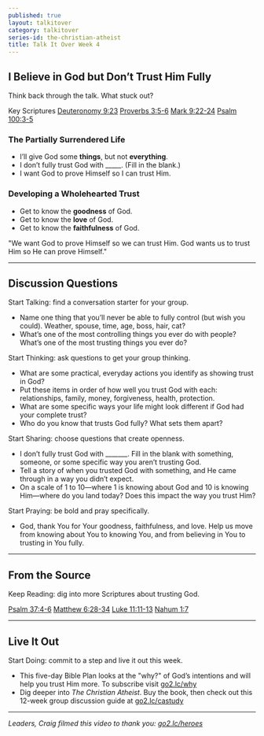 ```yaml
---
published: true
layout: talkitover
category: talkitover
series-id: the-christian-atheist
title: Talk It Over Week 4
---
```


## I Believe in God but Don’t Trust Him Fully
<p class="lead">Think back through the talk. What stuck out?</p> 

Key Scriptures
[Deuteronomy 9:23](https://www.bible.com/bible/111/deu.9.23.niv) [Proverbs 3:5-6](https://www.bible.com/bible/111/pro.3.5-6.niv) [Mark 9:22-24](https://www.bible.com/bible/111/mrk.9.22-24.niv) [Psalm 100:3-5](https://www.bible.com/bible/111/psa.100.3-5.niv)

### The Partially Surrendered Life

* I’ll give God some **things**, but not **everything**.
* I don’t fully trust God with _____. (Fill in the blank.)
* I want God to prove Himself so I can trust Him.

### Developing a Wholehearted Trust

* Get to know the **goodness** of God.
* Get to know the **love** of God.
* Get to know the **faithfulness** of God.

"We want God to prove Himself so we can trust Him. God wants us to trust Him so He can prove Himself."

* * *

## Discussion Questions
<p class="lead">Start Talking: find a conversation starter for your group.</p> 

* Name one thing that you’ll never be able to fully control (but wish you could). Weather, spouse, time, age, boss, hair, cat?
* What’s one of the most controlling things you ever do with people? What’s one of the most trusting things you ever do?

<p class="lead">Start Thinking: ask questions to get your group thinking.</p> 

* What are some practical, everyday actions you identify as showing trust in God?
* Put these items in order of how well you trust God with each: relationships, family, money, forgiveness, health, protection.
* What are some specific ways your life might look different if God had your complete trust?
* Who do you know that trusts God fully? What sets them apart?
 
<p class="lead">Start Sharing: choose questions that create openness.</p> 

* I don’t fully trust God with _______. Fill in the blank with something, someone, or some specific way you aren’t trusting God.
* Tell a story of when you trusted God with something, and He came through in a way you didn’t expect.
* On a scale of 1 to 10—where 1 is knowing about God and 10 is knowing Him—where do you land today? Does this impact the way you trust Him?

<p class="lead">Start Praying: be bold and pray specifically.</p> 

* God, thank You for Your goodness, faithfulness, and love. Help us move from knowing about You to knowing You, and from believing in You to trusting in You fully.

* * *

## From the Source
<p class="lead">Keep Reading: dig into more Scriptures about trusting God.</p>

[Psalm 37:4-6](https://www.bible.com/bible/111/psa.37.4-6.niv) [Matthew 6:28-34](https://www.bible.com/bible/111/mat.6.28-34.niv) [Luke 11:11-13](https://www.bible.com/bible/111/luk.11.11-13.niv) [Nahum 1:7](https://www.bible.com/bible/111/nah.1.7.niv)

* * *

## Live It Out
<p class="lead">Start Doing: commit to a step and live it out this week.</p>

* This five-day Bible Plan looks at the "why?" of God’s intentions and will help you trust Him more. To subscribe visit [go2.lc/why](why)
* Dig deeper into _The Christian Atheist_. Buy the book, then check out this 12-week group discussion guide at [go2.lc/castudy](castudy)

* * *

_Leaders, Craig filmed this video to thank you: [go2.lc/heroes](http://leaders.lifechurch.tv/you-are-the-heroes/)_
